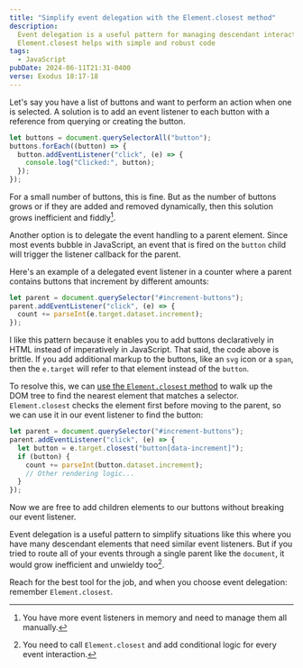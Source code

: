 ```yaml
---
title: "Simplify event delegation with the Element.closest method"
description:
  Event delegation is a useful pattern for managing descendant interactions and
  Element.closest helps with simple and robust code
tags:
  - JavaScript
pubDate: 2024-06-11T21:31-0400
verse: Exodus 18:17-18
---
```


Let's say you have a list of buttons and want to perform an action when one is
selected. A solution is to add an event listener to each button with a reference
from querying or creating the button.

```js
let buttons = document.querySelectorAll("button");
buttons.forEach((button) => {
  button.addEventListener("click", (e) => {
    console.log("Clicked:", button);
  });
});
```

For a small number of buttons, this is fine. But as the number of buttons grows
or if they are added and removed dynamically, then this solution grows
inefficient and fiddly[^1].

[^1]:
    You have more event listeners in memory and need to manage them all
    manually.

Another option is to delegate the event handling to a parent element. Since most
events bubble in JavaScript, an event that is fired on the `button` child will
trigger the listener callback for the parent.

Here's an example of a delegated event listener in a counter where a parent
contains buttons that increment by different amounts:

```js
let parent = document.querySelector("#increment-buttons");
parent.addEventListener("click", (e) => {
  count += parseInt(e.target.dataset.increment);
});
```

I like this pattern because it enables you to add buttons declaratively in HTML
instead of imperatively in JavaScript. That said, the code above is brittle. If
you add additional markup to the buttons, like an `svg` icon or a `span`, then
the `e.target` will refer to that element instead of the `button`.

To resolve this, we can
[use the `Element.closest` method](https://developer.mozilla.org/en-US/docs/Web/API/Element/closest)
to walk up the DOM tree to find the nearest element that matches a selector.
`Element.closest` checks the element first before moving to the parent, so we
can use it in our event listener to find the button:

```js
let parent = document.querySelector("#increment-buttons");
parent.addEventListener("click", (e) => {
  let button = e.target.closest("button[data-increment]");
  if (button) {
    count += parseInt(button.dataset.increment);
    // Other rendering logic...
  }
});
```

Now we are free to add children elements to our buttons without breaking our
event listener.

Event delegation is a useful pattern to simplify situations like this where you
have many descendant elements that need similar event listeners. But if you
tried to route all of your events through a single parent like the `document`,
it would grow inefficient and unwieldy too[^2].

[^2]:
    You need to call `Element.closest` and add conditional logic for every event
    interaction.

Reach for the best tool for the job, and when you choose event delegation:
remember `Element.closest`.
